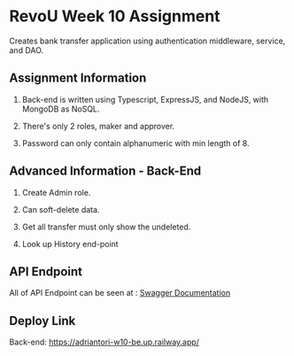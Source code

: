 # RevoU Week 10 Assignment

Creates bank transfer application using authentication middleware, service, and DAO.

## Assignment Information

1. Back-end is written using Typescript, ExpressJS, and NodeJS, with MongoDB as NoSQL.

2. There's only 2 roles, maker and approver.

3. Password can only contain alphanumeric with min length of 8.

## Advanced Information - Back-End

1. Create Admin role.

2. Can soft-delete data.

3. Get all transfer must only show the undeleted.

4. Look up History end-point

## API Endpoint

All of API Endpoint can be seen at : [Swagger Documentation](https://adriantori-w9-be.up.railway.app/)

## Deploy Link

Back-end: https://adriantori-w10-be.up.railway.app/
